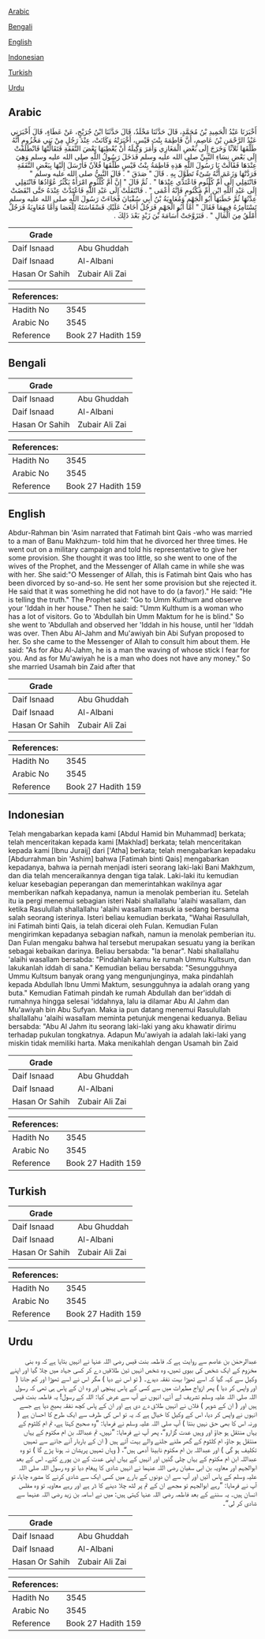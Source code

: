 [Arabic](#arabic)

[Bengali](#bengali)

[English](#english)

[Indonesian](#indonesian)

[Turkish](#turkish)

[Urdu](#urdu)

## Arabic


<div dir="rtl" lang="ar" style={{fontSize:'larger',backgroundColor:'#f8f9fa',padding:20}}>
أَخْبَرَنَا عَبْدُ الْحَمِيدِ بْنُ مُحَمَّدٍ، قَالَ حَدَّثَنَا مَخْلَدٌ، قَالَ حَدَّثَنَا ابْنُ جُرَيْجٍ، عَنْ عَطَاءٍ، قَالَ أَخْبَرَنِي عَبْدُ الرَّحْمَنِ بْنُ عَاصِمٍ، أَنَّ فَاطِمَةَ بِنْتَ قَيْسٍ، أَخْبَرَتْهُ وَكَانَتْ، عِنْدَ رَجُلٍ مِنْ بَنِي مَخْزُومٍ أَنَّهُ طَلَّقَهَا ثَلاَثًا وَخَرَجَ إِلَى بَعْضِ الْمَغَازِي وَأَمَرَ وَكِيلَهُ أَنْ يُعْطِيَهَا بَعْضَ النَّفَقَةِ فَتَقَالَّتْهَا فَانْطَلَقَتْ إِلَى بَعْضِ نِسَاءِ النَّبِيِّ صلى الله عليه وسلم فَدَخَلَ رَسُولُ اللَّهِ صلى الله عليه وسلم وَهِيَ عِنْدَهَا فَقَالَتْ يَا رَسُولَ اللَّهِ هَذِهِ فَاطِمَةُ بِنْتُ قَيْسٍ طَلَّقَهَا فُلاَنٌ فَأَرْسَلَ إِلَيْهَا بِبَعْضِ النَّفَقَةِ فَرَدَّتْهَا وَزَعَمَ أَنَّهُ شَىْءٌ تَطَوَّلَ بِهِ ‏.‏ قَالَ ‏"‏ صَدَقَ ‏"‏ ‏.‏ قَالَ النَّبِيُّ صلى الله عليه وسلم ‏"‏ فَانْتَقِلِي إِلَى أُمِّ كُلْثُومٍ فَاعْتَدِّي عِنْدَهَا ‏"‏ ‏.‏ ثُمَّ قَالَ ‏"‏ إِنَّ أُمَّ كُلْثُومٍ امْرَأَةٌ يَكْثُرُ عُوَّادُهَا فَانْتَقِلِي إِلَى عَبْدِ اللَّهِ ابْنِ أُمِّ مَكْتُومٍ فَإِنَّهُ أَعْمَى ‏"‏ ‏.‏ فَانْتَقَلَتْ إِلَى عَبْدِ اللَّهِ فَاعْتَدَّتْ عِنْدَهُ حَتَّى انْقَضَتْ عِدَّتُهَا ثُمَّ خَطَبَهَا أَبُو الْجَهْمِ وَمُعَاوِيَةُ بْنُ أَبِي سُفْيَانَ فَجَاءَتْ رَسُولَ اللَّهِ صلى الله عليه وسلم تَسْتَأْمِرُهُ فِيهِمَا فَقَالَ ‏"‏ أَمَّا أَبُو الْجَهْمِ فَرَجُلٌ أَخَافُ عَلَيْكِ قَسْقَاسَتَهُ لِلْعَصَا وَأَمَّا مُعَاوِيَةُ فَرَجُلٌ أَمْلَقُ مِنَ الْمَالِ ‏"‏ ‏.‏ فَتَزَوَّجَتْ أُسَامَةَ بْنَ زَيْدٍ بَعْدَ ذَلِكَ ‏.‏
</div>
<div style={{backgroundColor:'#f8f9fa',padding:20, marginBottom: 10}}><table> <thead> <tr> <th>Grade</th> <th></th> </tr> </thead> <tbody> <tr><td>Daif Isnaad</td><td>Abu Ghuddah</td></tr><tr><td>Daif Isnaad</td><td>Al-Albani</td></tr><tr><td>Hasan Or Sahih</td><td>Zubair Ali Zai</td></tr></tbody></table><table> <thead> <tr> <th>References:</th> <th></th> </tr> </thead> <tbody><tr><td>Hadith No</td><td>3545</td></tr><tr><td>Arabic No</td><td>3545</td></tr><tr><td>Reference</td><td>Book 27 Hadith 159</td></tr></tbody></table></div>

## Bengali


<div dir="ltr" lang="bn" style={{fontSize:'larger',backgroundColor:'#f8f9fa',padding:20}}>

</div>
<div style={{backgroundColor:'#f8f9fa',padding:20, marginBottom: 10}}><table> <thead> <tr> <th>Grade</th> <th></th> </tr> </thead> <tbody> <tr><td>Daif Isnaad</td><td>Abu Ghuddah</td></tr><tr><td>Daif Isnaad</td><td>Al-Albani</td></tr><tr><td>Hasan Or Sahih</td><td>Zubair Ali Zai</td></tr></tbody></table><table> <thead> <tr> <th>References:</th> <th></th> </tr> </thead> <tbody><tr><td>Hadith No</td><td>3545</td></tr><tr><td>Arabic No</td><td>3545</td></tr><tr><td>Reference</td><td>Book 27 Hadith 159</td></tr></tbody></table></div>

## English


<div dir="ltr" lang="en" style={{fontSize:'larger',backgroundColor:'#f8f9fa',padding:20}}>
Abdur-Rahman bin 'Asim narrated that Fatimah bint Qais -who was married to a man of Banu Makhzum- told him that he divorced her three times. He went out on a military campaign and told his representative to give her some provision. She thought it was too little, so she went to one of the wives of the Prophet, and the Messenger of Allah came in while she was with her. She said:"O Messenger of Allah, this is Fatimah bint Qais who has been divorced by so-and-so. He sent her some provision but she rejected it. He said that it was something he did not have to do (a favor)." He said: "He is telling the truth." The Prophet said: "Go to Umm Kulthum and observe your 'Iddah in her house." Then he said: "Umm Kulthum is a woman who has a lot of visitors. Go to 'Abdullah bin Umm Maktum for he is blind." So she went to 'Abdullah and observed her 'Iddah in his house, until her 'Iddah was over. Then Abu Al-Jahm and Mu'awiyah bin Abi Sufyan proposed to her. So she came to the Messenger of Allah to consult him about them. He said: "As for Abu Al-Jahm, he is a man the waving of whose stick I fear for you. And as for Mu'awiyah he is a man who does not have any money." So she married Usamah bin Zaid after that
</div>
<div style={{backgroundColor:'#f8f9fa',padding:20, marginBottom: 10}}><table> <thead> <tr> <th>Grade</th> <th></th> </tr> </thead> <tbody> <tr><td>Daif Isnaad</td><td>Abu Ghuddah</td></tr><tr><td>Daif Isnaad</td><td>Al-Albani</td></tr><tr><td>Hasan Or Sahih</td><td>Zubair Ali Zai</td></tr></tbody></table><table> <thead> <tr> <th>References:</th> <th></th> </tr> </thead> <tbody><tr><td>Hadith No</td><td>3545</td></tr><tr><td>Arabic No</td><td>3545</td></tr><tr><td>Reference</td><td>Book 27 Hadith 159</td></tr></tbody></table></div>

## Indonesian


<div dir="ltr" lang="id" style={{fontSize:'larger',backgroundColor:'#f8f9fa',padding:20}}>
Telah mengabarkan kepada kami [Abdul Hamid bin Muhammad] berkata; telah menceritakan kepada kami [Makhlad] berkata; telah menceritakan kepada kami [Ibnu Juraij] dari ['Atha] berkata; telah mengabarkan kepadaku [Abdurrahman bin 'Ashim] bahwa [Fatimah binti Qais] mengabarkan kepadanya, bahwa ia pernah menjadi isteri seorang laki-laki Bani Makhzum, dan dia telah menceraikannya dengan tiga talak. Laki-laki itu kemudian keluar kesebagian peperangan dan memerintahkan wakilnya agar memberikan nafkah kepadanya, namun ia menolak pemberian itu. Setelah itu ia pergi menemui sebagian isteri Nabi shallallahu 'alaihi wasallam, dan ketika Rasulullah shallallahu 'alaihi wasallam masuk ia sedang bersama salah seorang isterinya. Isteri beliau kemudian berkata, "Wahai Rasulullah, ini Fatimah binti Qais, ia telah dicerai oleh Fulan. Kemudian Fulan mengirimkan kepadanya sebagian nafkah, namun ia menolak pemberian itu. Dan Fulan mengaku bahwa hal tersebut merupakan sesuatu yang ia berikan sebagai kebaikan darinya. Beliau bersabda: "Ia benar". Nabi shallallahu 'alaihi wasallam bersabda: "Pindahlah kamu ke rumah Ummu Kultsum, dan lakukanlah iddah di sana." Kemudian beliau bersabda: "Sesungguhnya Ummu Kultsum banyak orang yang mengunjunginya, maka pindahlah kepada Abdullah Ibnu Ummi Maktum, sesungguhnya ia adalah orang yang buta." Kemudian Fatimah pindah ke rumah Abdullah dan ber'iddah di rumahnya hingga selesai 'iddahnya, lalu ia dilamar Abu Al Jahm dan Mu'awiyah bin Abu Sufyan. Maka ia pun datang menemui Rasulullah shallallahu 'alaihi wasallam meminta petunjuk mengenai keduanya. Beliau bersabda: "Abu Al Jahm itu seorang laki-laki yang aku khawatir dirimu terhadap pukulan tongkatnya. Adapun Mu'awiyah ia adalah laki-laki yang miskin tidak memiliki harta. Maka menikahlah dengan Usamah bin Zaid
</div>
<div style={{backgroundColor:'#f8f9fa',padding:20, marginBottom: 10}}><table> <thead> <tr> <th>Grade</th> <th></th> </tr> </thead> <tbody> <tr><td>Daif Isnaad</td><td>Abu Ghuddah</td></tr><tr><td>Daif Isnaad</td><td>Al-Albani</td></tr><tr><td>Hasan Or Sahih</td><td>Zubair Ali Zai</td></tr></tbody></table><table> <thead> <tr> <th>References:</th> <th></th> </tr> </thead> <tbody><tr><td>Hadith No</td><td>3545</td></tr><tr><td>Arabic No</td><td>3545</td></tr><tr><td>Reference</td><td>Book 27 Hadith 159</td></tr></tbody></table></div>

## Turkish


<div dir="ltr" lang="tr" style={{fontSize:'larger',backgroundColor:'#f8f9fa',padding:20}}>

</div>
<div style={{backgroundColor:'#f8f9fa',padding:20, marginBottom: 10}}><table> <thead> <tr> <th>Grade</th> <th></th> </tr> </thead> <tbody> <tr><td>Daif Isnaad</td><td>Abu Ghuddah</td></tr><tr><td>Daif Isnaad</td><td>Al-Albani</td></tr><tr><td>Hasan Or Sahih</td><td>Zubair Ali Zai</td></tr></tbody></table><table> <thead> <tr> <th>References:</th> <th></th> </tr> </thead> <tbody><tr><td>Hadith No</td><td>3545</td></tr><tr><td>Arabic No</td><td>3545</td></tr><tr><td>Reference</td><td>Book 27 Hadith 159</td></tr></tbody></table></div>

## Urdu


<div dir="rtl" lang="ur" style={{fontSize:'larger',backgroundColor:'#f8f9fa',padding:20}}>
عبدالرحمٰن بن عاصم سے روایت ہے کہ فاطمہ بنت قیس رضی اللہ عنہا نے انہیں بتایا ہے کہ وہ بنی مخزوم کے ایک شخص کی بیوی تھیں، وہ شخص انہیں تین طلاقیں دے کر کسی جہاد میں چلا گیا اور اپنے وکیل سے کہہ گیا کہ اسے تھوڑا بہت نفقہ دیدے۔ ( تو اس نے دیا ) مگر اس نے اسے تھوڑا اور کم جانا ( اور واپس کر دیا ) پھر ازواج مطہرات میں سے کسی کے پاس پہنچی اور وہ ان کے پاس ہی تھی کہ رسول اللہ صلی اللہ علیہ وسلم تشریف لے آئے، انہوں نے آپ سے عرض کیا: اللہ کے رسول! یہ فاطمہ بنت قیس ہیں اور ( ان کے شوہر ) فلاں نے انہیں طلاق دے دی ہے اور ان کے پاس کچھ نفقہ بھیج دیا ہے جسے انہوں نے واپس کر دیا، اس کے وکیل کا خیال ہے کہ یہ تو اس کی طرف سے ایک طرح کا احسان ہے ( ورنہ اس کا بھی حق نہیں بنتا ) آپ صلی اللہ علیہ وسلم نے فرمایا: ”وہ صحیح کہتا ہے، تم ام کلثوم کے یہاں منتقل ہو جاؤ اور وہیں عدت گزارو“، پھر آپ نے فرمایا: ”نہیں، تم عبداللہ بن ام مکتوم کے یہاں منتقل ہو جاؤ، ام کلثوم کے گھر ملنے جلنے والے بہت آتے ہیں ( ان کے باربار آنے جانے سے تمہیں تکلیف ہو گی ) اور عبداللہ بن ام مکتوم نابینا آدمی ہیں“، ( وہاں تمہیں پریشان نہ ہونا پڑے گا ) تو وہ عبداللہ ابن ام مکتوم کے یہاں چلی گئیں اور انہیں کے یہاں اپنی عدت کے دن پورے کئے۔ اس کے بعد ابوالجہم اور معاویہ بن ابی سفیان رضی اللہ عنہما نے انہیں شادی کا پیغام دیا تو وہ رسول اللہ صلی اللہ علیہ وسلم کے پاس آئیں اور آپ سے ان دونوں کے بارے میں کسی ایک سے شادی کرنے کا مشورہ چاہا، تو آپ نے فرمایا: ”رہے ابوالجہم تو مجھے ان کے تم پر لٹھ چلا دینے کا ڈر ہے اور رہے معاویہ تو وہ مفلس انسان ہیں۔ یہ سننے کے بعد فاطمہ رضی اللہ عنہا کہتی ہیں: میں نے اسامہ بن زید رضی اللہ عنہما سے شادی کر لی“۔
</div>
<div style={{backgroundColor:'#f8f9fa',padding:20, marginBottom: 10}}><table> <thead> <tr> <th>Grade</th> <th></th> </tr> </thead> <tbody> <tr><td>Daif Isnaad</td><td>Abu Ghuddah</td></tr><tr><td>Daif Isnaad</td><td>Al-Albani</td></tr><tr><td>Hasan Or Sahih</td><td>Zubair Ali Zai</td></tr></tbody></table><table> <thead> <tr> <th>References:</th> <th></th> </tr> </thead> <tbody><tr><td>Hadith No</td><td>3545</td></tr><tr><td>Arabic No</td><td>3545</td></tr><tr><td>Reference</td><td>Book 27 Hadith 159</td></tr></tbody></table></div>